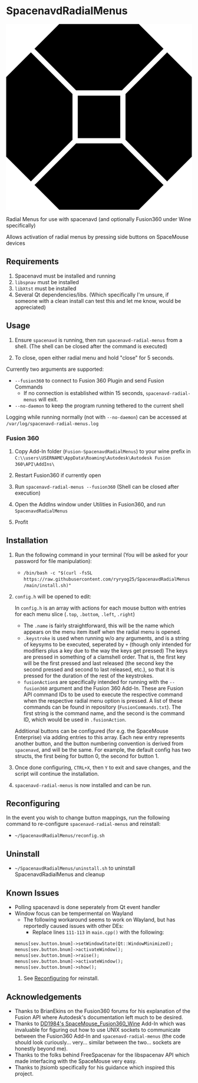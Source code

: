 # SpacenavdRadialMenus


![image](/spacenavd-radial-menus/resources/spacenavd.svg)

Radial Menus for use with spacenavd (and optionally Fusion360 under Wine specifically)

Allows activation of radial menus by pressing side buttons on SpaceMouse devices

## Requirements

1. Spacenavd must be installed and running
1. `libspnav` must be installed
1. `libXtst` must be installed
1. Several Qt dependencies/libs. (Which specifically I'm unsure, if someone with a clean install can test this and let me know, would be appreciated)

## Usage

1. Ensure `spacenavd` is running, then run `spacenavd-radial-menus` from a shell. (The shell can be closed after the command is executed)

1. To close, open either radial menu and hold "close" for 5 seconds.

Currently two arguments are supported:
- `--fusion360` to connect to Fusion 360 Plugin and send Fusion Commands
	- If no connection is established within 15 seconds, `spacenavd-radial-menus` will exit.
- `--no-daemon` to keep the program running tethered to the current shell

Logging while running normally (not with `--no-daemon`) can be accessed at `/var/log/spacenavd-radial-menus.log`

### Fusion 360

1. Copy Add-In folder (`Fusion-SpacenavdRadialMenus`) to your wine prefix in `C:\\users\USERNAME\AppData\Roaming\Autodesk\Autodesk Fusion 360\API\AddIns\`

1. Restart Fusion360 if currently open

1. Run `spacenavd-radial-menus --fusion360` (Shell can be closed after execution)

1. Open the AddIns window under Utilities in Fusion360, and run `SpacenavdRadialMenus`

1. Profit

## Installation

1. Run the following command in your terminal (You will be asked for your password for file manipulation):
	- `/bin/bash -c "$(curl -fsSL https://raw.githubusercontent.com/ryryog25/SpacenavdRadialMenus/main/install.sh)"`

1. `config.h` will be opened to edit:
	
	In `config.h` is an array with actions for each mouse button with entries for each menu slice (`.top`, `.bottom`, `.left`, `.right`)

	- The `.name` is fairly straightforward, this will be the name which appears on the menu item itself when the radial menu is opened.
	- `.keystroke` is used when running w/o any arguments, and is a string of keysyms to be executed, seperated by `+` (though only intended for modifiers plus a key due to the way the keys get pressed) The keys are pressed in something of a clamshell order. That is, the first key will be the first pressed and last released (the second key the second pressed and second to last released, etc.), so that it is pressed for the duration of the rest of the keystrokes.
	- `fusionAction`s are specifically intended for running with the `--fusion360` argument and the Fusion 360 Add-In. These are Fusion API command IDs to be used to execute the respective command when the respective radial menu option is pressed. A list of these commands can be found in repository (`FusionCommands.txt`). The first string is the command name, and the second is the command ID, which would be used in `.fusionAction`.

	Additional buttons can be configured (for e.g. the SpaceMouse Enterprise) via adding entries to this array. Each new entry represents another button, and the button numbering convention is derived from `spacenavd`, and will be the same. For example, the default config has two structs, the first being for button 0, the second for button 1.

1. Once done configuring, `CTRL+X`, then `Y` to exit and save changes, and the script will continue the installation.

1. `spacenavd-radial-menus` is now installed and can be run.

## Reconfiguring

In the event you wish to change button mappings, run the following command to re-configure `spacenavd-radial-menus` and reinstall:
- `~/SpacenavdRadialMenus/reconfig.sh`

## Uninstall

- `~/SpacenavdRadialMenus/uninstall.sh` to uninstall SpacenavdRadialMenus and cleanup

## Known Issues

- Polling spacenavd is done seperately from Qt event handler
- Window focus can be tempermental on Wayland
	- The following workaround seems to work on Wayland, but has reportedly caused issues with other DEs:
 		- Replace lines `111-113` in `main.cpp()` with the following:
 	```
	menus[sev.button.bnum]->setWindowState(Qt::WindowMinimized);
	menus[sev.button.bnum]->activateWindow();
	menus[sev.button.bnum]->raise();
	menus[sev.button.bnum]->activateWindow();
	menus[sev.button.bnum]->show();
	```
  	1. See [Reconfiguring](#Reconfiguring) for reinstall.

## Acknowledgements

- Thanks to BrianEkins on the Fusion360 forums for his explanation of the Fusion API where Autodesk's documentation left much to be desired.
- Thanks to [DD1984's SpaceMouse_Fusion360_Wine](https://github.com/DD1984/SpaceMouse_Fusion360_Wine/tree/master/AddIns) Add-In which was invaluable for figuring out how to use UNIX sockets to communicate between the Fusion360 Add-In and `spacenavd-radial-menus` (the code should look curiously... very... similar between the two... sockets are honestly beyond me).
- Thanks to the folks behind FreeSpacenav for the libspacenav API which made interfacing with the SpaceMouse very easy.
- Thanks to jtsiomb specifically for his guidance which inspired this project. 
